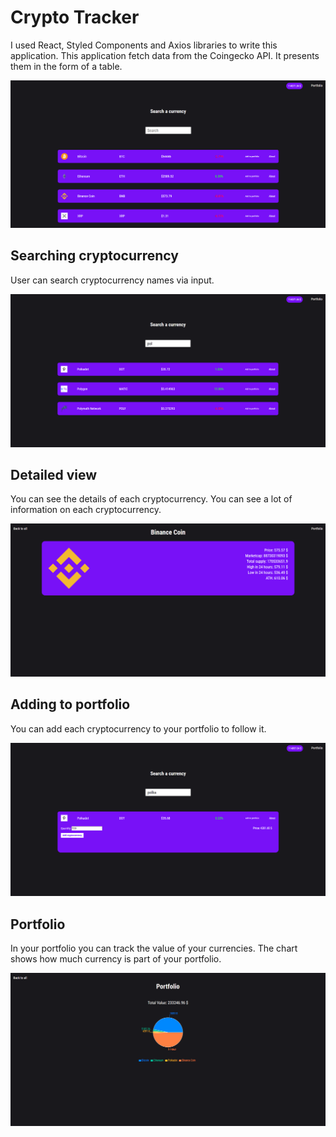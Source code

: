 # Crypto Tracker

I used React, Styled Components and Axios libraries to write this application. This application fetch data from the Coingecko API. It presents them in the form of a table.

<img src="./screen1.png"/>

## Searching cryptocurrency

User can search cryptocurrency names via input.

<img src="./screen2.png"/>

## Detailed view

You can see the details of each cryptocurrency. You can see a lot of information on each cryptocurrency.

<img src="./screen6.png"/>

## Adding to portfolio

You can add each cryptocurrency to your portfolio to follow it.

<img src="./screen4.png"/>

## Portfolio

In your portfolio you can track the value of your currencies. The chart shows how much currency is part of your portfolio.

<img src="./screen5.png"/>
